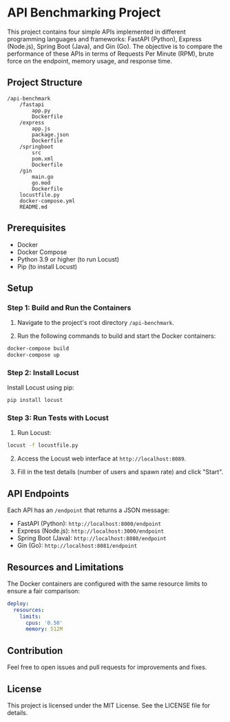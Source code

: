 # API Benchmarking Project

This project contains four simple APIs implemented in different programming languages and frameworks: FastAPI (Python), Express (Node.js), Spring Boot (Java), and Gin (Go). The objective is to compare the performance of these APIs in terms of Requests Per Minute (RPM), brute force on the endpoint, memory usage, and response time.

## Project Structure

```
/api-benchmark
    /fastapi
        app.py
        Dockerfile
    /express
        app.js
        package.json
        Dockerfile
    /springboot
        src
        pom.xml
        Dockerfile
    /gin
        main.go
        go.mod
        Dockerfile
    locustfile.py
    docker-compose.yml
    README.md
```

## Prerequisites

- Docker
- Docker Compose
- Python 3.9 or higher (to run Locust)
- Pip (to install Locust)

## Setup

### Step 1: Build and Run the Containers

1. Navigate to the project's root directory `/api-benchmark`.

2. Run the following commands to build and start the Docker containers:

```bash
docker-compose build
docker-compose up
```

### Step 2: Install Locust

Install Locust using pip:

```bash
pip install locust
```

### Step 3: Run Tests with Locust

1. Run Locust:

```bash
locust -f locustfile.py
```

2. Access the Locust web interface at `http://localhost:8089`.

3. Fill in the test details (number of users and spawn rate) and click "Start".

## API Endpoints

Each API has an `/endpoint` that returns a JSON message:

- FastAPI (Python): `http://localhost:8000/endpoint`
- Express (Node.js): `http://localhost:3000/endpoint`
- Spring Boot (Java): `http://localhost:8080/endpoint`
- Gin (Go): `http://localhost:8081/endpoint`

## Resources and Limitations

The Docker containers are configured with the same resource limits to ensure a fair comparison:

```yaml
deploy:
  resources:
    limits:
      cpus: '0.50'
      memory: 512M
```

## Contribution

Feel free to open issues and pull requests for improvements and fixes.

## License

This project is licensed under the MIT License. See the LICENSE file for details.
